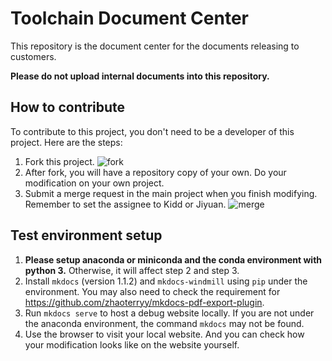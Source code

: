 # Toolchain Document Center

This repository is the document center for the documents releasing to customers.

**Please do not upload internal documents into this repository.**

## How to contribute

To contribute to this project, you don't need to be a developer of this project. Here are the steps:

 1. Fork this project. ![fork](docs/imgs/readme/fork.png)
 2. After fork, you will have a repository copy of your own. Do your modification on your own project.
 3. Submit a merge request in the main project when you finish modifying. Remember to set the assignee to Kidd or Jiyuan. ![merge](docs/imgs/readme/merge_request.png)


## Test environment setup

1. **Please setup anaconda or miniconda and the conda environment with python 3.** Otherwise, it will affect step 2 and step 3.
2. Install `mkdocs` (version 1.1.2) and `mkdocs-windmill` using `pip` under the environment. You may also need to check the requirement for <https://github.com/zhaoterryy/mkdocs-pdf-export-plugin>.
3. Run `mkdocs serve` to host a debug website locally. If you are not under the anaconda environment, the command `mkdocs` may not be found.
4. Use the browser to visit your local website. And you can check how your modification looks like on the website yourself.
